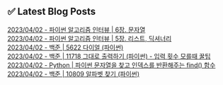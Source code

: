 
## ✅ Latest Blog Posts

[2023/04/02 - 파이썬 알고리즘 인터뷰 | 6장. 문자열](https://un-lazy-midnight.tistory.com/51) <br/>
[2023/04/02 - 파이썬 알고리즘 인터뷰 | 5장. 리스트, 딕셔너리](https://un-lazy-midnight.tistory.com/50) <br/>
[2023/04/02 - 백준 | 5622 다이얼 (파이썬)](https://un-lazy-midnight.tistory.com/49) <br/>
[2023/04/02 - 백준 | 11718 그대로 출력하기 (파이썬) - 입력 횟수 모를때 꿀팁](https://un-lazy-midnight.tistory.com/48) <br/>
[2023/04/02 - Python | 파이썬 문자열을 찾고 인덱스를 반환해주는 find() 함수](https://un-lazy-midnight.tistory.com/47) <br/>
[2023/04/02 - 백준 | 10809 알파벳 찾기 (파이썬)](https://un-lazy-midnight.tistory.com/46) <br/>
